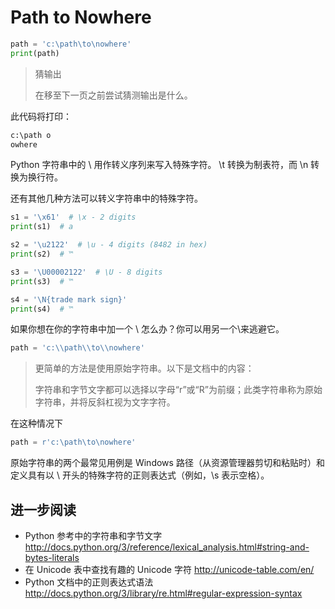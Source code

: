 # Path to Nowhere

```python
path = 'c:\path\to\nowhere'
print(path)
```

> 猜输出
>
> 在移至下一页之前尝试猜测输出是什么。

此代码将打印：

```python
c:\path o
owhere
```

Python 字符串中的 \ 用作转义序列来写入特殊字符。 \t 转换为制表符，而 \n 转换为换行符。

还有其他几种方法可以转义字符串中的特殊字符。

```python
s1 = '\x61'  # \x - 2 digits
print(s1)  # a

s2 = '\u2122'  # \u - 4 digits (8482 in hex)
print(s2)  # ™

s3 = '\U00002122'  # \U - 8 digits
print(s3)  # ™

s4 = '\N{trade mark sign}'
print(s4)  # ™
```

如果你想在你的字符串中加一个 \ 怎么办？你可以用另一个\来逃避它。

```python
path = 'c:\\path\\to\\nowhere'
```

> 更简单的方法是使用原始字符串。以下是文档中的内容：
>
> 字符串和字节文字都可以选择以字母“r”或“R”为前缀；此类字符串称为原始字符串，并将反斜杠视为文字字符。

在这种情况下

```python
path = r'c:\path\to\nowhere'
```

原始字符串的两个最常见用例是 Windows 路径（从资源管理器剪切和粘贴时）和定义具有以 \ 开头的特殊字符的正则表达式（例如，\s 表示空格）。

## 进一步阅读

- Python 参考中的字符串和字节文字
    http://docs.python.org/3/reference/lexical_analysis.html#string-and-bytes-literals
- 在 Unicode 表中查找有趣的 Unicode 字符
    http://unicode-table.com/en/
- Python 文档中的正则表达式语法
    http://docs.python.org/3/library/re.html#regular-expression-syntax